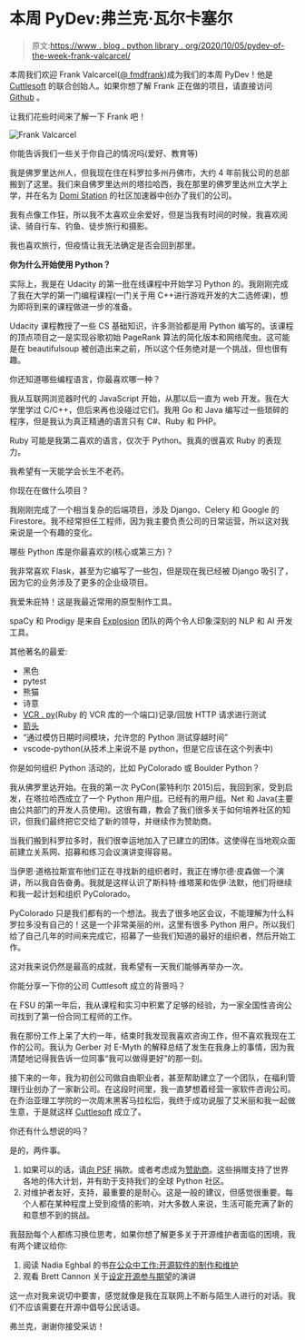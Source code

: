 # 本周 PyDev:弗兰克·瓦尔卡塞尔

> 原文:[https://www . blog . python library . org/2020/10/05/pydev-of-the-week-frank-valcarcel/](https://www.blog.pythonlibrary.org/2020/10/05/pydev-of-the-week-frank-valcarcel/)

本周我们欢迎 Frank Valcarcel([@ fmdfrank](https://twitter.com/fmdfrank))成为我们的本周 PyDev！他是 [Cuttlesoft](https://cuttlesoft.com/) 的联合创始人。如果你想了解 Frank 正在做的项目，请直接访问 [Github](https://github.com/frankv) 。

让我们花些时间来了解一下 Frank 吧！

![ Frank Valcarcel ](../Images/67ec20a602b9725f66b64cad9a59cefa.png)

你能告诉我们一些关于你自己的情况吗(爱好、教育等)

我是佛罗里达州人，但我现在住在科罗拉多州丹佛市，大约 4 年前我公司的总部搬到了这里。我们来自佛罗里达州的塔拉哈西，我在那里的佛罗里达州立大学上学，并在名为 [Domi Station](https://www.domistation.org/) 的社区加速器中创办了我们的公司。

我有点像工作狂，所以我不太喜欢业余爱好，但是当我有时间的时候，我喜欢阅读、骑自行车、钓鱼、徒步旅行和摄影。

我也喜欢旅行，但疫情让我无法确定是否会回到那里。

**你为什么开始使用 Python？**

实际上，我是在 Udacity 的第一批在线课程中开始学习 Python 的。我刚刚完成了我在大学的第一门编程课程(一门关于用 C++进行游戏开发的大二选修课)，想为即将到来的课程做进一步的准备。

Udacity 课程教授了一些 CS 基础知识，许多测验都是用 Python 编写的。该课程的顶点项目之一是实现谷歌初始 PageRank 算法的简化版本和网络爬虫。这可能是在 beautifulsoup 被创造出来之前，所以这个任务绝对是一个挑战，但也很有趣。

你还知道哪些编程语言，你最喜欢哪一种？

我从互联网浏览器时代的 JavaScript 开始，从那以后一直为 web 开发。我在大学里学过 C/C++，但后来再也没碰过它们。我用 Go 和 Java 编写过一些琐碎的程序，但是我认为真正精通的语言只有 C#、Ruby 和 PHP。

Ruby 可能是我第二喜欢的语言，仅次于 Python。我真的很喜欢 Ruby 的表现力。

我希望有一天能学会长生不老药。

你现在在做什么项目？

我刚刚完成了一个相当复杂的后端项目，涉及 Django、Celery 和 Google 的 Firestore。我不经常担任工程师，因为我主要负责公司的日常运营，所以这对我来说是一个有趣的变化。

哪些 Python 库是你最喜欢的(核心或第三方)？

我非常喜欢 Flask，甚至为它编写了一些包，但是现在我已经被 Django 吸引了，因为它的业务涉及了更多的企业级项目。

我爱朱庇特！这是我最近常用的原型制作工具。

spaCy 和 Prodigy 是来自 [Explosion](https://explosion.ai/) 团队的两个令人印象深刻的 NLP 和 AI 开发工具。

其他著名的最爱:

*   黑色
*   pytest
*   熊猫
*   诗意
*   [VCR . py](https://vcrpy.readthedocs.io/en/latest/)(Ruby 的 VCR 库的一个端口)记录/回放 HTTP 请求进行测试
*   [箭头](https://arrow.readthedocs.io/en/stable/)
*   “通过模仿日期时间模块，允许您的 Python 测试穿越时间”
*   vscode-python(从技术上来说不是 python，但是它应该在这个列表中)

你是如何组织 Python 活动的，比如 PyColorado 或 Boulder Python？

我从佛罗里达开始。在我的第一次 PyCon(蒙特利尔 2015)后，我回到家，受到启发，在塔拉哈西成立了一个 Python 用户组。已经有的用户组。Net 和 Java(主要由公共部门的开发人员使用)。这很有趣，教会了我们很多关于如何培养社区的知识，但我们最终把它交给了新的领导，并继续作为赞助商。

当我们搬到科罗拉多时，我们很幸运地加入了已建立的团体。这使得在当地观众面前建立关系网、招募和练习会议演讲变得容易。

当伊恩·道格拉斯宣布他们正在寻找新的组织者时，我正在博尔德·皮森做一个演讲，所以我自告奋勇。我就是这样认识了斯科特·维塔莱和佐伊·法默，他们将继续和我一起计划和组织 PyColorado。

PyColorado 只是我们都有的一个想法。我去了很多地区会议，不能理解为什么科罗拉多没有自己的！这是一个非常美丽的州，这里有很多 Python 用户。所以我们给了自己几年的时间来完成它，招募了一些我们知道的最好的组织者，然后开始工作。

这对我来说仍然是最高的成就，我希望有一天我们能够再举办一次。

你能分享一下你的公司 Cuttlesoft 成立的背景吗？

在 FSU 的第一年后，我从课程和实习中积累了足够的经验，为一家全国性咨询公司找到了第一份合同工程师的工作。

我在那份工作上呆了大约一年，结束时我发现我喜欢咨询工作，但不喜欢我现在工作的公司。我认为 Gerber 对 E-Myth 的解释总结了发生在我身上的事情，因为我清楚地记得我告诉一位同事“我可以做得更好”的那一刻。

接下来的一年，我为初创公司做自由职业者，甚至帮助建立了一个团队，在福利管理行业创办了一家新公司。在这段时间里，我一直梦想着经营一家软件咨询公司。在乔治亚理工学院的一次周末黑客马拉松后，我终于成功说服了艾米丽和我一起做生意，于是就这样 [Cuttlesoft](https://cuttlesoft.com/) 成立了。

你还有什么想说的吗？

是的，两件事。

1.  如果可以的话，请[向 PSF](https://www.python.org/psf/donations/) 捐款。或者考虑成为[赞助商](https://www.python.org/psf/sponsorship/)。这些捐赠支持了世界各地的伟大计划，并有助于支持我们的全球 Python 社区。
2.  对维护者友好，支持，最重要的是耐心。这是一般的建议，但感觉很重要。每个人都在某种程度上受到疫情的影响，对大多数人来说，生活可能充满了新的和意想不到的挑战。

我鼓励每个人都练习换位思考，如果你想了解更多关于开源维护者面临的困境，我有两个建议给你:

1.  阅读 Nadia Eghbal 的书[在公众中工作:开源软件的制作和维护](https://www.amazon.com/dp/0578675862/)
2.  观看 Brett Cannon 关于[设定开源参与期望](https://www.youtube.com/watch?v=-Nk-8fSJM6I&ab_channel=PyCascades)的演讲

这一点对我来说切中要害，感觉就像是我在互联网上不断与陌生人进行的对话。我们不应该需要在开源中倡导公民话语。

弗兰克，谢谢你接受采访！